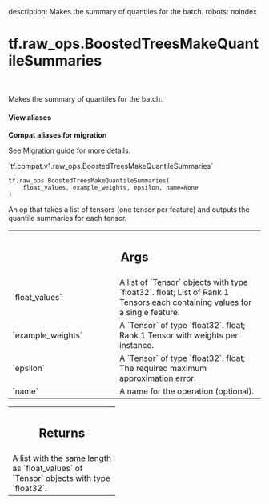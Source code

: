 description: Makes the summary of quantiles for the batch.
robots: noindex

# tf.raw_ops.BoostedTreesMakeQuantileSummaries

<!-- Insert buttons and diff -->

<table class="tfo-notebook-buttons tfo-api nocontent" align="left">

</table>



Makes the summary of quantiles for the batch.


<section class="expandable">
  <h4 class="showalways">View aliases</h4>
  <p>
<b>Compat aliases for migration</b>
<p>See
<a href="https://www.tensorflow.org/guide/migrate">Migration guide</a> for
more details.</p>
<p>`tf.compat.v1.raw_ops.BoostedTreesMakeQuantileSummaries`</p>
</p>
</section>

<pre class="devsite-click-to-copy prettyprint lang-py tfo-signature-link">
<code>tf.raw_ops.BoostedTreesMakeQuantileSummaries(
    float_values, example_weights, epsilon, name=None
)
</code></pre>



<!-- Placeholder for "Used in" -->

An op that takes a list of tensors (one tensor per feature) and outputs the
quantile summaries for each tensor.

<!-- Tabular view -->
 <table class="responsive fixed orange">
<colgroup><col width="214px"><col></colgroup>
<tr><th colspan="2"><h2 class="add-link">Args</h2></th></tr>

<tr>
<td>
`float_values`<a id="float_values"></a>
</td>
<td>
A list of `Tensor` objects with type `float32`.
float; List of Rank 1 Tensors each containing values for a single feature.
</td>
</tr><tr>
<td>
`example_weights`<a id="example_weights"></a>
</td>
<td>
A `Tensor` of type `float32`.
float; Rank 1 Tensor with weights per instance.
</td>
</tr><tr>
<td>
`epsilon`<a id="epsilon"></a>
</td>
<td>
A `Tensor` of type `float32`.
float; The required maximum approximation error.
</td>
</tr><tr>
<td>
`name`<a id="name"></a>
</td>
<td>
A name for the operation (optional).
</td>
</tr>
</table>



<!-- Tabular view -->
 <table class="responsive fixed orange">
<colgroup><col width="214px"><col></colgroup>
<tr><th colspan="2"><h2 class="add-link">Returns</h2></th></tr>
<tr class="alt">
<td colspan="2">
A list with the same length as `float_values` of `Tensor` objects with type `float32`.
</td>
</tr>

</table>

